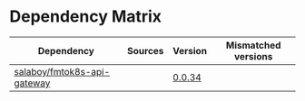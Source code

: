 # Dependency Matrix

Dependency | Sources | Version | Mismatched versions
---------- | ------- | ------- | -------------------
[salaboy/fmtok8s-api-gateway](https://github.com/salaboy/fmtok8s-api-gateway) |  | [0.0.34](https://github.com/salaboy/fmtok8s-api-gateway/releases/tag/v0.0.34) | 
